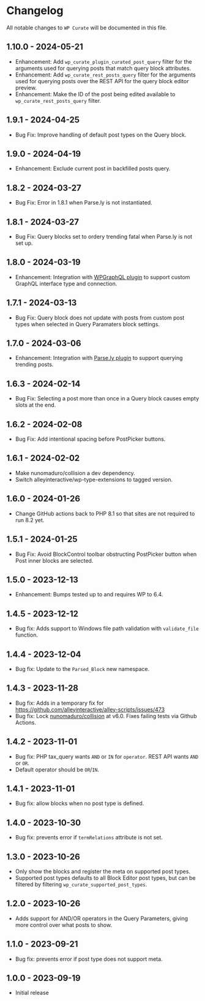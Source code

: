 # Changelog

All notable changes to `WP Curate` will be documented in this file.

## 1.10.0 - 2024-05-21

- Enhancement: Add `wp_curate_plugin_curated_post_query` filter for the arguments used for querying posts that match query block attributes.
- Enhancement: Add `wp_curate_rest_posts_query` filter for the arguments used for querying posts over the REST API for the query block editor preview.
- Enhancement: Make the ID of the post being edited available to `wp_curate_rest_posts_query` filter.

## 1.9.1 - 2024-04-25

- Bug Fix: Improve handling of default post types on the Query block.

## 1.9.0 - 2024-04-19

- Enhancement: Exclude current post in backfilled posts query.

## 1.8.2 - 2024-03-27

- Bug Fix: Error in 1.8.1 when Parse.ly is not instantiated.

## 1.8.1 - 2024-03-27

- Bug Fix: Query blocks set to ordery trending fatal when Parse.ly is not set up.

## 1.8.0 - 2024-03-19

- Enhancement: Integration with [WPGraphQL plugin](https://wordpress.org/plugins/wp-graphql/) to support custom GraphQL interface type and connection.

## 1.7.1 - 2024-03-13

- Bug Fix: Query block does not update with posts from custom post types when selected in Query Paramaters block settings.

## 1.7.0 - 2024-03-06

- Enhancement: Integration with [Parse.ly plugin](https://wordpress.org/plugins/wp-parsely/) to support querying trending posts.

## 1.6.3 - 2024-02-14

- Bug Fix: Selecting a post more than once in a Query block causes empty slots at the end.

## 1.6.2 - 2024-02-08

- Bug Fix: Add intentional spacing before PostPicker buttons.

## 1.6.1 - 2024-02-02

- Make nunomaduro/collision a dev dependency.
- Switch alleyinteractive/wp-type-extensions to tagged version.

## 1.6.0 - 2024-01-26

- Change GitHub actions back to PHP 8.1 so that sites are not required to run 8.2 yet.

## 1.5.1 - 2024-01-25

- Bug Fix: Avoid BlockControl toolbar obstructing PostPicker button when Post inner blocks are selected.

## 1.5.0 - 2023-12-13

- Enhancement: Bumps tested up to and requires WP to 6.4.

## 1.4.5 - 2023-12-12

- Bug fix: Adds support to Windows file path validation with `validate_file` function.

## 1.4.4 - 2023-12-04

- Bug fix: Update to the `Parsed_Block` new namespace.

## 1.4.3 - 2023-11-28

- Bug fix: Adds in a temporary fix for https://github.com/alleyinteractive/alley-scripts/issues/473
- Bug fix: Lock [nunomaduro/collision](https://github.com/nunomaduro/collision) at v6.0. Fixes failing tests via Github Actions.

## 1.4.2 - 2023-11-01

- Bug fix: PHP tax_query wants `AND` or `IN` for `operator`. REST API wants `AND` or `OR`.
- Default operator should be `OR`/`IN`.

## 1.4.1 - 2023-11-01

- Bug fix: allow blocks when no post type is defined.

## 1.4.0 - 2023-10-30

- Bug fix: prevents error if `termRelations` attribute is not set.

## 1.3.0 - 2023-10-26

- Only show the blocks and register the meta on supported post types.
- Supported post types defaults to all Block Editor post types, but can be filtered by filtering `wp_curate_supported_post_types`.

## 1.2.0 - 2023-10-26

- Adds support for AND/OR operators in the Query Parameters, giving more control over what posts to show.

## 1.1.0 - 2023-09-21

- Bug fix: prevents error if post type does not support meta.

## 1.0.0 - 2023-09-19

- Initial release
